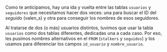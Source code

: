 Como te anticipamos, hay una ida y vuelta entre las tablas `usuarios` y `seguidores` que necesitamos hacer dos veces: una para buscar el ID del _seguido_ (valen_s) y otra para conseguir los nombres de esos seguidores. 

Al tratarse de dos (o más) usuarios distintos, tuvimos que usar la tabla `usuarios` como dos tablas diferentes, dedicadas una a cada caso. Por eso, les pusimos nombres alternativos en el `FROM` (`stalkers` y `seguidos`) y los usamos para diferenciar los campos `id_usuario` y `nombre_usuario`.

<div
  class='mu-erd'
  data-entities='{
    "stalkers": {
      "id_usuario": {
        "type": "Integer",
        "pk": true
      },
      "nombre_usuario": {
        "type": "Text"
      },
      "foto_perfil_url": {
        "type": "Text"
      }
    },
    "seguidores": {
      "id_seguidor": {
        "type": "Integer",
        "pk": true,
        "fk": {
          "to": { "entity": "stalkers", "column": "id_usuario" },
          "type": "many_to_one"
        }
      },
      "id_seguido": {
        "type": "Integer",
        "pk": true,
        "fk": {
          "to": { "entity": "seguidos", "column": "id_usuario" },
          "type": "many_to_one"
        }
      }
    },
    "seguidos": {
      "id_usuario": {
        "type": "Integer",
        "pk": true
      },
      "nombre_usuario": {
        "type": "Text"
      },
      "foto_perfil_url": {
        "type": "Text"
      }
    }
  }'>
</div>